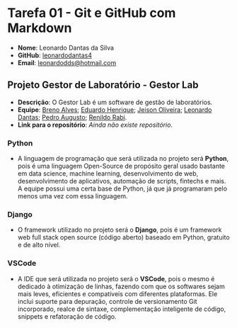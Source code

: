 # Tarefa 01 - Git e GitHub com Markdown

* **Nome**: Leonardo Dantas da Silva
* **GitHub**: [leonardodantas4](https://github.com/leonardodantas4)
* **Email**: leonardodds@hotmail.com 

## Projeto Gestor de Laboratório - Gestor Lab

* **Descrição**: O Gestor Lab é um software de gestão de laboratórios.
* **Equipe**: [Breno Alves](https://github.com/brenolves); [Eduardo Henrique](https://github.com/rickEDU); [Jeison Oliveira](https://github.com/jeisonoliver); [Leonardo Dantas](https://github.com/leonardodantas4); [Pedro Augusto](https://github.com/PedroAugustoMD); [Renildo Rabi](https://github.com/Renildo15).
* **Link para o repositório**: *Ainda não existe repositório*.

### Python

* A linguagem de programação que será utilizada no projeto será **Python**, pois é uma linguagem Open-Source de propósito geral usado bastante em data science, machine learning, desenvolvimento de web, desenvolvimento de aplicativos, automação de scripts, fintechs e mais. A equipe possui uma certa base de Python, já que já programaram pelo menos uma vez com essa linguagem.

### Django

* O framework utilizado no projeto será o **Django**, pois é um framework web full stack open source (código aberto) baseado em Python, gratuito e de alto nível.

### VSCode

* A IDE que será utilizada no projeto será o **VSCode**, pois o mesmo é dedicado à otimização de linhas, fazendo com que os softwares sejam mais leves, eficientes e compatíveis com diferentes plataformas. Ele inclui suporte para depuração, controle de versionamento Git incorporado, realce de sintaxe, complementação inteligente de código, snippets e refatoração de código.
